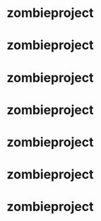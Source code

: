 # zombieproject
# zombieproject
# zombieproject
# zombieproject
# zombieproject
# zombieproject
# zombieproject
